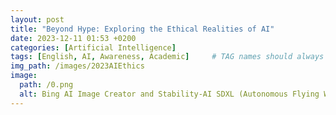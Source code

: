 ```yaml
---
layout: post
title: "Beyond Hype: Exploring the Ethical Realities of AI"
date: 2023-12-11 01:53 +0200
categories: [Artificial Intelligence]
tags: [English, AI, Awareness, Academic]     # TAG names should always be lowercase
img_path: /images/2023AIEthics
image:
  path: /0.png
  alt: Bing AI Image Creator and Stability-AI SDXL (Autonomous Flying Weapons, guns are pointed at people.)
---
```

